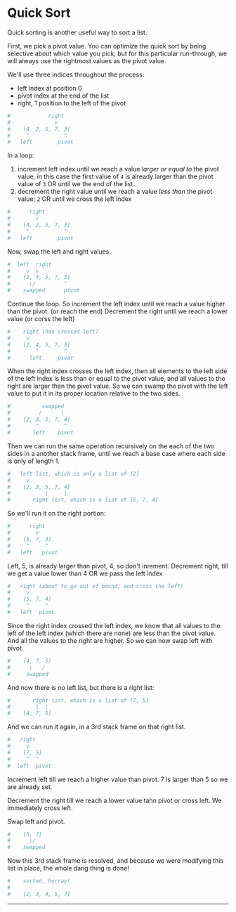 # Quick Sort

Quick sorting is another useful way to sort a list.

First, we pick a pivot value. You can optimize the quick sort by being selective about which value you pick, but for this particular run-through, we will always use the rightmost values as the pivot value.

We'll use three indices throughout the process:

* left index at position 0
* pivot index at the end of the list
* right, 1 position to the left of the pivot

```python
#            right
#              v
#    [4, 2, 5, 7, 3]
#     ^           ^
#   left        pivot
```

In a loop:

1. increment left index until we reach a value *larger or equal to* the pivot value, in this case the first value of `4` is already larger than the pivot value of `3` OR until we the end of the list.
1. decrement the right value until we reach a value *less than* the pivot value; `2` OR until we cross the left index

```python
#      right
#        v
#    [4, 2, 5, 7, 3]
#     ^           ^
#   left        pivot
```

Now, swap the left and right values.

```python
#  left  right
#     v  v
#    [2, 4, 5, 7, 3]
#      \/         ^
#    swapped      pivot
```

Continue the loop.
So increment the left index until we reach a value higher than the pivot. (or reach the end)
Decrement the right until we reach a lower value (or corss the left)

```python
#    right (has crossed left)
#     v
#    [2, 4, 5, 7, 3]
#        ^        ^
#      left     pivot
```

When the right index crosses the left index, then all elements to the left side of the left index is less than or equal to the pivot value, and all values to the right are larger than the pivot value. So we can swamp the pivot with the left value to put it in its proper location relative to the two sides.

```python
#          swapped
#         /      \
#    [2, 3, 5, 7, 4]
#        ^        ^
#       left    pivot
```

Then we can run the same operation recursively on the each of the two sides in a another stack frame, until we reach a base case where each side is only of length 1.

```python
#   left list, which is only a list of [2]
#     v
#    [2, 3, 5, 7, 4]
#           |     |
#       right list, which is a list of [5, 7, 4]
```

So we'll run it on the right portion:

```python
#      right
#        v
#    [5, 7, 4]
#     ^     ^
#   left   pivot
```

Left, 5, is already larger than pivot, 4, so don't inrement.
Decrement right, till we get a value lower than 4 OR we pass the left index

```python
#   right (about to go out of bound, and cross the left)
#     v
#    [5, 7, 4]
#     ^     ^
#   left  pivot
```

Since the right index crossed the left index, we know that all values to the left of the left index (which there are none) are less than the pivot value. And all the values to the right are higher. So we can now swap left with pivot.

```python
#    [4, 7, 5]
#      \   /
#     swapped
```

And now there is no left list, but there is a right list:

```python
#       right list, which is a list of [7, 5]
#        |  |
#    [4, 7, 5]
```

And we can run it again, in a 3rd stack frame on that right list.

```python
#   right
#     v
#    [7, 5]
#     ^  ^
#  left  pivot
```

Increment left till we reach a higher value than pivot. 7 is larger than 5 so we are already set.

Decrement the right till we reach a lower value tahn pivot or cross left. We immediately cross left.

Swap left and pivot.

```python
#    [5, 7]
#      \/
#    swapped
```

Now this 3rd stack frame is resolved, and because we were modifying this list in place, the whole dang thing is done!

```python
#    sorted, hurray!
#
#    [2, 3, 4, 5, 7]
```

---

